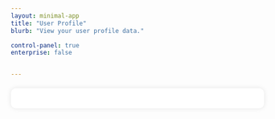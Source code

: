 ```yaml
---
layout: minimal-app
title: "User Profile"
blurb: "View your user profile data."

control-panel: true
enterprise: false


---
```


  <style>
    /* Profile-specific styling */
    .profile-container {
      background-color: #fff;
      padding: 20px;
      border-radius: 10px;
      box-shadow: 0 0 10px rgba(0, 0, 0, 0.1);
      margin-top: 20px;
    }
    .profile-header {
      display: flex;
      align-items: center;
      margin-bottom: 20px;
    }
    .profile-photo {
      border-radius: 50%;
      width: 80px;
      height: 80px;
      margin-right: 20px;
    }
    .profile-info h2 {
      margin: 0;
      font-size: 1.4em;
      color: #4CAF50;
    }
    .profile-info p {
      margin: 5px 0;
      color: #777;
    }
    .profile-section h3 {
      margin-bottom: 10px;
      color: #555;
      font-size: 1.2em;
      border-bottom: 2px solid #4CAF50;
      padding-bottom: 5px;
    }
    .empty-message {
      text-align: center;
      font-style: italic;
      color: #999;
    }
  </style>

  <div class="container">
    <div class="row justify-content-center">
      <div class="col-12 col-md-8 col-lg-6 profile-container">
        <div id="profile-content"></div>
      </div>
    </div>
  </div>

<script>
  document.addEventListener("DOMContentLoaded", function() {
    console.log("Checking for userdata...");

    const profileContent = document.getElementById('profile-content');

    const checkForUserdata = setInterval(function() {
      if (typeof userdata !== 'undefined' && userdata !== null) {
        console.log("userdata is now defined");

        profileContent.innerHTML = `
          <div class="profile-header">
            <img src="${userdata.picture}" alt="Profile Picture" class="profile-photo">
            <div class="profile-info">
              <h2>${userdata.name}</h2>
              <p>Role: ${userdata.role}</p>
              <p>Email: ${userdata.email}</p>
              <p>Nickname: ${userdata.nickname}</p>
            </div>
          </div>
          
          <div class="profile-section">
            <h3>Subscriptions</h3>
            <ul>
              ${userdata.active_subscriptions.map(sub => `
                <li>${sub.product.charAt(0).toUpperCase() + sub.product.slice(1)} - Status: ${sub.status}</li>
              `).join('')}
            </ul>
          </div>

          <div class="profile-section">
            <h3>Additional Information</h3>
            <ul>
              <li><strong>Goodbye:</strong> ${userdata.goodbye}</li>
              <li><strong>Chatbot Subscription Link:</strong> <a href="${userdata.chatbot_subscription_link}" target="_blank">Manage Subscription</a></li>
              <li><strong>Email Verified:</strong> ${userdata.email_verified ? 'Yes' : 'No'}</li>
              <li><strong>Last Updated:</strong> ${new Date(userdata.updated_at).toLocaleString()}</li>
            </ul>
          </div>
        `;

        // Stop the interval once userdata is loaded
        clearInterval(checkForUserdata);
        console.log("Stopped checking for userdata.");
      }
    }, 100); // Check every 100 milliseconds
  });
</script>


